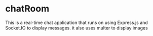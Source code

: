 # chatRoom
This is a real-time chat application  that runs on using Express.js and Socket.IO to display messages. it also uses multer to display images
